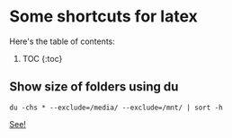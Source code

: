 # Some shortcuts for latex

Here's the table of contents:

1. TOC
{:toc}

## Show size of folders using du

```
du -chs * --exclude=/media/ --exclude=/mnt/ | sort -h
```

[See!](https://unix.stackexchange.com/questions/23692/using-exclude-with-the-du-command)
